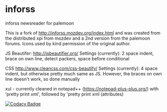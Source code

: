 # inforss
inforss newsreader for palemoon

This is a fork of http://inforss.mozdev.org/index.html and was created from the distributed xpi from mozdev and a 2nd version from the palemoon forums. Icons used by kind permission of the original author.

JS Beautifer: http://jsbeautifier.org/
Settings (currently): 2 space indent, brace on own line, detect packers, space before conditional

CSS http://www.cleancss.com/css-beautify/
Settings (currently): 4 space indent, but otherwise pretty much same as JS.
However, the braces on own line doesn't work, so done manually

xul - currently cleaned in notepad++ (https://notepad-plus-plus.org/) with 'pretty print xml', followed by
'pretty print xml (attributes)

[![Codacy Badge](https://api.codacy.com/project/badge/Grade/f9b2eff9319b4c5f93332230f72585dc)](https://www.codacy.com/app/ThosRTanner/inforss?utm_source=github.com&amp;utm_medium=referral&amp;utm_content=ThosRTanner/inforss&amp;utm_campaign=Badge_Grade)
